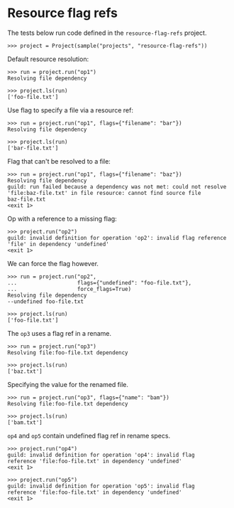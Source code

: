 # Resource flag refs

The tests below run code defined in the `resource-flag-refs` project.

    >>> project = Project(sample("projects", "resource-flag-refs"))

Default resource resolution:

    >>> run = project.run("op1")
    Resolving file dependency

    >>> project.ls(run)
    ['foo-file.txt']

Use flag to specify a file via a resource ref:

    >>> run = project.run("op1", flags={"filename": "bar"})
    Resolving file dependency

    >>> project.ls(run)
    ['bar-file.txt']

Flag that can't be resolved to a file:

    >>> run = project.run("op1", flags={"filename": "baz"})
    Resolving file dependency
    guild: run failed because a dependency was not met: could not resolve
    'file:baz-file.txt' in file resource: cannot find source file
    baz-file.txt
    <exit 1>

Op with a reference to a missing flag:

    >>> project.run("op2")
    guild: invalid definition for operation 'op2': invalid flag reference
    'file' in dependency 'undefined'
    <exit 1>

We can force the flag however.

    >>> run = project.run("op2",
    ...                   flags={"undefined": "foo-file.txt"},
    ...                   force_flags=True)
    Resolving file dependency
    --undefined foo-file.txt

    >>> project.ls(run)
    ['foo-file.txt']

The `op3` uses a flag ref in a rename.

    >>> run = project.run("op3")
    Resolving file:foo-file.txt dependency

    >>> project.ls(run)
    ['baz.txt']

Specifying the value for the renamed file.

    >>> run = project.run("op3", flags={"name": "bam"})
    Resolving file:foo-file.txt dependency

    >>> project.ls(run)
    ['bam.txt']

`op4` and `op5` contain undefined flag ref in rename specs.

    >>> project.run("op4")
    guild: invalid definition for operation 'op4': invalid flag
    reference 'file:foo-file.txt' in dependency 'undefined'
    <exit 1>

    >>> project.run("op5")
    guild: invalid definition for operation 'op5': invalid flag
    reference 'file:foo-file.txt' in dependency 'undefined'
    <exit 1>
